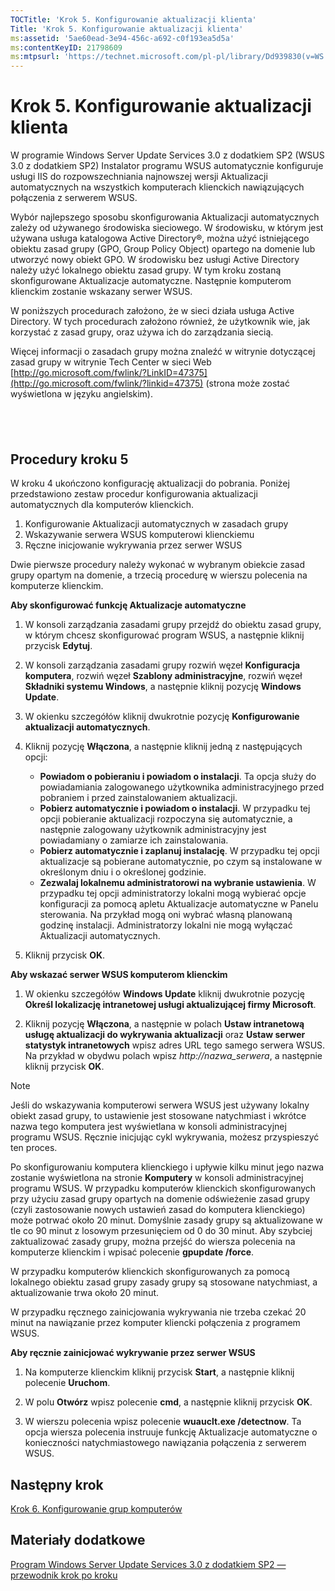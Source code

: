 ```yaml
---
TOCTitle: 'Krok 5. Konfigurowanie aktualizacji klienta'
Title: 'Krok 5. Konfigurowanie aktualizacji klienta'
ms:assetid: '5ae60ead-3e94-456c-a692-c0f193ea5d5a'
ms:contentKeyID: 21798609
ms:mtpsurl: 'https://technet.microsoft.com/pl-pl/library/Dd939830(v=WS.10)'
---
```


Krok 5. Konfigurowanie aktualizacji klienta
===========================================

W programie Windows Server Update Services 3.0 z dodatkiem SP2 (WSUS 3.0 z dodatkiem SP2) Instalator programu WSUS automatycznie konfiguruje usługi IIS do rozpowszechniania najnowszej wersji Aktualizacji automatycznych na wszystkich komputerach klienckich nawiązujących połączenia z serwerem WSUS.

Wybór najlepszego sposobu skonfigurowania Aktualizacji automatycznych zależy od używanego środowiska sieciowego. W środowisku, w którym jest używana usługa katalogowa Active Directory®, można użyć istniejącego obiektu zasad grupy (GPO, Group Policy Object) opartego na domenie lub utworzyć nowy obiekt GPO. W środowisku bez usługi Active Directory należy użyć lokalnego obiektu zasad grupy. W tym kroku zostaną skonfigurowane Aktualizacje automatyczne. Następnie komputerom klienckim zostanie wskazany serwer WSUS.

W poniższych procedurach założono, że w sieci działa usługa Active Directory. W tych procedurach założono również, że użytkownik wie, jak korzystać z zasad grupy, oraz używa ich do zarządzania siecią.

Więcej informacji o zasadach grupy można znaleźć w witrynie dotyczącej zasad grupy w witrynie Tech Center w sieci Web [http://go.microsoft.com/fwlink/?LinkID=47375](http://go.microsoft.com/fwlink/?linkid=47375) (strona może zostać wyświetlona w języku angielskim).

 
-

Procedury kroku 5
-----------------

W kroku 4 ukończono konfigurację aktualizacji do pobrania. Poniżej przedstawiono zestaw procedur konfigurowania aktualizacji automatycznych dla komputerów klienckich.

1.  Konfigurowanie Aktualizacji automatycznych w zasadach grupy
2.  Wskazywanie serwera WSUS komputerowi klienckiemu
3.  Ręczne inicjowanie wykrywania przez serwer WSUS

Dwie pierwsze procedury należy wykonać w wybranym obiekcie zasad grupy opartym na domenie, a trzecią procedurę w wierszu polecenia na komputerze klienckim.

**Aby skonfigurować funkcję Aktualizacje automatyczne**
1.  W konsoli zarządzania zasadami grupy przejdź do obiektu zasad grupy, w którym chcesz skonfigurować program WSUS, a następnie kliknij przycisk **Edytuj**.

2.  W konsoli zarządzania zasadami grupy rozwiń węzeł **Konfiguracja komputera**, rozwiń węzeł **Szablony administracyjne**, rozwiń węzeł **Składniki systemu Windows**, a następnie kliknij pozycję **Windows Update**.

3.  W okienku szczegółów kliknij dwukrotnie pozycję **Konfigurowanie aktualizacji automatycznych**.

4.  Kliknij pozycję **Włączona**, a następnie kliknij jedną z następujących opcji:

    -   **Powiadom o pobieraniu i powiadom o instalacji**. Ta opcja służy do powiadamiania zalogowanego użytkownika administracyjnego przed pobraniem i przed zainstalowaniem aktualizacji.
    -   **Pobierz automatycznie i powiadom o instalacji**. W przypadku tej opcji pobieranie aktualizacji rozpoczyna się automatycznie, a następnie zalogowany użytkownik administracyjny jest powiadamiany o zamiarze ich zainstalowania.
    -   **Pobierz automatycznie i zaplanuj instalację**. W przypadku tej opcji aktualizacje są pobierane automatycznie, po czym są instalowane w określonym dniu i o określonej godzinie.
    -   **Zezwalaj lokalnemu administratorowi na wybranie ustawienia**. W przypadku tej opcji administratorzy lokalni mogą wybierać opcje konfiguracji za pomocą apletu Aktualizacje automatyczne w Panelu sterowania. Na przykład mogą oni wybrać własną planowaną godzinę instalacji. Administratorzy lokalni nie mogą wyłączać Aktualizacji automatycznych.

5.  Kliknij przycisk **OK**.

**Aby wskazać serwer WSUS komputerom klienckim**
1.  W okienku szczegółów **Windows Update** kliknij dwukrotnie pozycję **Określ lokalizację intranetowej usługi aktualizującej firmy Microsoft**.

2.  Kliknij pozycję **Włączona**, a następnie w polach **Ustaw intranetową usługę aktualizacji do wykrywania aktualizacji** oraz **Ustaw serwer statystyk intranetowych** wpisz adres URL tego samego serwera WSUS. Na przykład w obydwu polach wpisz *http://nazwa\_serwera*, a następnie kliknij przycisk **OK**.

 
> [!note]  
> Jeśli do wskazywania komputerowi serwera WSUS jest używany lokalny obiekt zasad grupy, to ustawienie jest stosowane natychmiast i wkrótce nazwa tego komputera jest wyświetlana w konsoli administracyjnej programu WSUS. Ręcznie inicjując cykl wykrywania, możesz przyspieszyć ten proces. 

Po skonfigurowaniu komputera klienckiego i upływie kilku minut jego nazwa zostanie wyświetlona na stronie **Komputery** w konsoli administracyjnej programu WSUS. W przypadku komputerów klienckich skonfigurowanych przy użyciu zasad grupy opartych na domenie odświeżenie zasad grupy (czyli zastosowanie nowych ustawień zasad do komputera klienckiego) może potrwać około 20 minut. Domyślnie zasady grupy są aktualizowane w tle co 90 minut z losowym przesunięciem od 0 do 30 minut. Aby szybciej zaktualizować zasady grupy, można przejść do wiersza polecenia na komputerze klienckim i wpisać polecenie **gpupdate /force**.

W przypadku komputerów klienckich skonfigurowanych za pomocą lokalnego obiektu zasad grupy zasady grupy są stosowane natychmiast, a aktualizowanie trwa około 20 minut.

W przypadku ręcznego zainicjowania wykrywania nie trzeba czekać 20 minut na nawiązanie przez komputer kliencki połączenia z programem WSUS.

**Aby ręcznie zainicjować wykrywanie przez serwer WSUS**
1.  Na komputerze klienckim kliknij przycisk **Start**, a następnie kliknij polecenie **Uruchom**.

2.  W polu **Otwórz** wpisz polecenie **cmd**, a następnie kliknij przycisk **OK**.

3.  W wierszu polecenia wpisz polecenie **wuauclt.exe /detectnow**. Ta opcja wiersza polecenia instruuje funkcję Aktualizacje automatyczne o konieczności natychmiastowego nawiązania połączenia z serwerem WSUS.

Następny krok
-------------

[Krok 6. Konfigurowanie grup komputerów](https://technet.microsoft.com/70518732-2179-4e41-9609-7f9999867f41)

Materiały dodatkowe
-------------------

[Program Windows Server Update Services 3.0 z dodatkiem SP2 — przewodnik krok po kroku](https://technet.microsoft.com/4b504edc-93b3-45b0-a7e8-d0107f1a4442)
